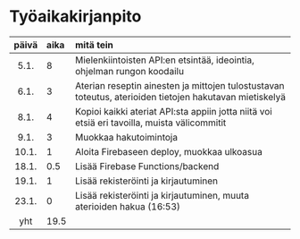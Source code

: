 # Työaikakirjanpito

| päivä | aika | mitä tein  |
| :----:|:-----| :-----|
| 5.1.  | 8    | Mielenkiintoisten API:en etsintää, ideointia, ohjelman rungon koodailu |
| 6.1.  | 3    | Aterian reseptin ainesten ja mittojen tulostustavan toteutus, aterioiden tietojen hakutavan mietiskelyä |
| 8.1.  | 4    | Kopioi kaikki ateriat API:sta appiin jotta niitä voi etsiä eri tavoilla, muista välicommitit |
| 9.1.  | 3    | Muokkaa hakutoimintoja |
| 10.1. | 1    | Aloita Firebaseen deploy, muokkaa ulkoasua |
| 18.1. | 0.5  | Lisää Firebase Functions/backend |
| 19.1. | 1    | Lisää rekisteröinti ja kirjautuminen |
| 23.1. | 0    | Lisää rekisteröinti ja kirjautuminen, muuta aterioiden hakua (16:53) |
| yht   | 19.5 | | 
